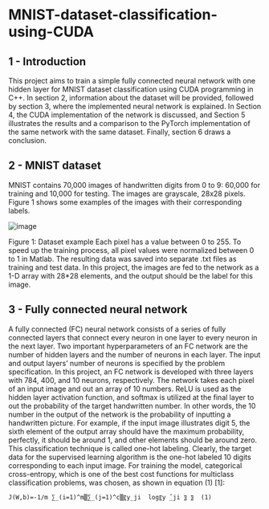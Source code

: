 # MNIST-dataset-classification-using-CUDA
## 1 - Introduction
This project aims to train a simple fully connected neural network with one hidden layer for MNIST dataset classification using CUDA programming in C++. In section 2, information about the dataset will be provided, followed by section 3, where the implemented neural network is explained. In Section 4, the CUDA implementation of the network is discussed, and Section 5 illustrates the results and a comparison to the PyTorch implementation of the same network with the same dataset. Finally, section 6 draws a conclusion.

## 2 - MNIST dataset
MNIST contains 70,000 images of handwritten digits from 0 to 9: 60,000 for training and 10,000 for testing. The images are grayscale, 28x28 pixels. Figure 1 shows some examples of the images with their corresponding labels.

![image](https://user-images.githubusercontent.com/57262710/218329153-1b2a8398-38e3-4226-8403-9e3f315770ca.png)
 
Figure 1: Dataset example
Each pixel has a value between 0 to 255. To speed up the training process, all pixel values were normalized between 0 to 1 in Matlab. The resulting data was saved into separate .txt files as training and test data. In this project, the images are fed to the network as a 1-D array with 28*28 elements, and the output should be the label for this image.



## 3 - Fully connected neural network
A fully connected (FC) neural network consists of a series of fully connected layers that connect every neuron in one layer to every neuron in the next layer. Two important hyperparameters of an FC network are the number of hidden layers and the number of neurons in each layer. The input and output layers’ number of neurons is specified by the problem specification. In this project, an FC network is developed with three layers with 784, 400, and 10 neurons, respectively. The network takes each pixel of an input image and out an array of 10 numbers. ReLU is used as the hidden layer activation function, and softmax is utilized at the final layer to out the probability of the target handwritten number. In other words, the 10 number in the output of the network is the probability of inputting a handwritten picture. For example, if the input image illustrates digit 5, the sixth element of the output array should have the maximum probability, perfectly, it should be around 1, and other elements should be around zero. This classification technique is called one-hot labeling. Clearly, the target data for the supervised learning algorithm is the one-hot labeled 10 digits corresponding to each input image.
For training the model, categorical cross-entropy, which is one of the best cost functions for multiclass classification problems, was chosen, as shown in equation (1) [1]:

	J(W,b)=-1/m ∑_(i=1)^m▒∑_(j=1)^c▒〖y_ji  log⁡〖y ̂_ji 〗 〗	(1)
  
  
